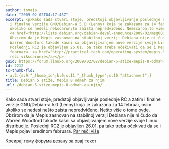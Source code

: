 ```yaml
---
author: tomaja
date: "2009-02-02T04:17:46Z"
excerpt: <p>Kako sada stvari stoje, predstoji objavljivanje poslednje RC&nbsp;a zatim
  i finalne verzije GNU/Debian-a 5.0 (Lenny) koja je zakazana za 14 februar, osim
  ukoliko se nedesi ne&scaron;to zaista nepredviđeno. Ne&scaron;to vi&scaron;e o tome
  <a href="http://lists.debian.org/debian-devel-announce/2009/02/msg00000.html" target="_blank">ovde</a>.
  Obzirom da je Mepis zasnovan na stabilnoj verziji Debiana nije ni čudo da&nbsp;
  Warren Woodford takođe kasni sa objavljivanjem nove verzije svoje Linux distribucije.
  Poslednji RC2 je objavljen 26.01. pa tako treba očekivati da se i Mepis pojavi sredinom
  februara. <a href="http://practical-tech.com/operating-system/mepis-8-so-close-you-can-almost-taste-it/">Par
  reči vi&scaron;e</a></p>
guid: https://forum.linuxo.org/2009/02/02/debian-5-stize-mepis-8-odmah-za-njim/
id: 2212
tc-thumb-fld:
- a:2:{s:9:"_thumb_id";b:0;s:11:"_thumb_type";s:10:"attachment";}
title: Debian 5 stiže, Mepis 8 odmah za njim
url: /debian-5-stize-mepis-8-odmah-za-njim/
---
```

Kako sada stvari stoje, predstoji objavljivanje poslednje RC&nbsp;a zatim i finalne verzije GNU/Debian-a 5.0 (Lenny) koja je zakazana za 14 februar, osim ukoliko se nedesi ne&scaron;to zaista nepredviđeno. Ne&scaron;to vi&scaron;e o tome <a href="http://lists.debian.org/debian-devel-announce/2009/02/msg00000.html" target="_blank">ovde</a>. Obzirom da je Mepis zasnovan na stabilnoj verziji Debiana nije ni čudo da&nbsp; Warren Woodford takođe kasni sa objavljivanjem nove verzije svoje Linux distribucije. Poslednji RC2 je objavljen 26.01. pa tako treba očekivati da se i Mepis pojavi sredinom februara. [Par reči vi&scaron;e](http://practical-tech.com/operating-system/mepis-8-so-close-you-can-almost-taste-it/)

<!--break-->

[Креирај тему форума везану за овај текст](https://linuxo.org/nova-tema-na-forumu/?se_pid=2212)
